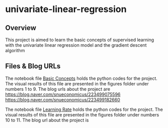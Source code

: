 # univariate-linear-regression

## Overview
This project is aimed to learn the basic concepts of supervised learning with the univariate linear regression model and the gradient descent algorithm

## Files & Blog URLs
The notebook file [Basic Concepts](basic-concepts.ipynb) holds the python codes for the project.
The visual results of this file are presented in the figures folder under numbers 1 to 9.
The blog urls about the project are
https://blog.naver.com/snueconomicus/223499075596
https://blog.naver.com/snueconomicus/223499182660

The notebook file [Learning Rate](learning-rate.ipynb) holds the python codes for the project.
The visual results of this file are presented in the figures folder under numbers 10 to 11.
The blog url about the project is

